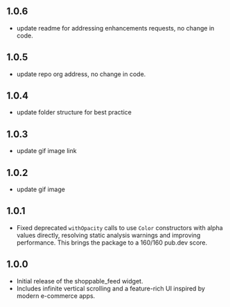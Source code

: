 ## 1.0.6

- update readme for addressing enhancements requests, no change in code.

## 1.0.5

- update repo org address, no change in code.


## 1.0.4

- update folder structure for best practice


## 1.0.3

- update gif image link

## 1.0.2

- update gif image

## 1.0.1

- Fixed deprecated `withOpacity` calls to use `Color` constructors with alpha values directly, resolving static analysis warnings and improving performance. This brings the package to a 160/160 pub.dev score.

## 1.0.0

- Initial release of the shoppable_feed widget.
- Includes infinite vertical scrolling and a feature-rich UI inspired by modern e-commerce apps.